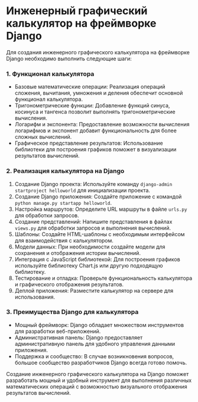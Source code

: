 # Инженерный графический калькулятор на фреймворке Django
Для создания инженерного графического калькулятора на фреймворке Django необходимо выполнить следующие шаги:

### 1. Функционал калькулятора
- Базовые математические операции: Реализация операций сложения, вычитания, умножения и деления обеспечит основной функционал калькулятора.
- Тригонометрические функции: Добавление функций синуса, косинуса и тангенса позволит выполнять тригонометрические вычисления.
- Логарифм и экспонента: Предоставление возможности вычисления логарифмов и экспонент добавит функциональность для более сложных вычислений.
- Графическое представление результатов: Использование библиотеки для построения графиков поможет в визуализации результатов вычислений.

### 2. Реализация калькулятора на Django
1. Создание Django проекта: Используйте команду `django-admin startproject helloworld` для инициализации проекта.
2. Создание Django приложения: Создайте приложение с командой `python manage.py startapp helloworld`.
3. Настройка маршрутов: Определите URL маршруты в файле `urls.py` для обработки запросов.
4. Создание представлений: Напишите представления в файлах `views.py` для обработки запросов и выполнения вычислений.
5. Шаблоны: Создайте HTML-шаблоны с необходимым интерфейсом для взаимодействия с калькулятором.
6. Модели данных: При необходимости создайте модели для сохранения и отображения истории вычислений.
7. Интеграция с JavaScript библиотекой: Для построения графиков используйте библиотеку Chart.js или другую подходящую библиотеку.
8. Тестирование и отладка: Проверьте функциональность калькулятора и графического отображения результатов.
9. Деплой приложения: Разместите калькулятор на сервере для использования.

### 3. Преимущества Django для калькулятора
- Мощный фреймворк: Django обладает множеством инструментов для разработки веб-приложений.
- Административная панель: Django предоставляет административную панель для удобного управления данными приложения.
- Поддержка и сообщество: В случае возникновения вопросов, большое сообщество разработчиков Django всегда готово помочь.

Создание инженерного графического калькулятора на Django поможет разработать мощный и удобный инструмент для выполнения различных математических операций с возможностью визуального отображения результатов вычислений.
